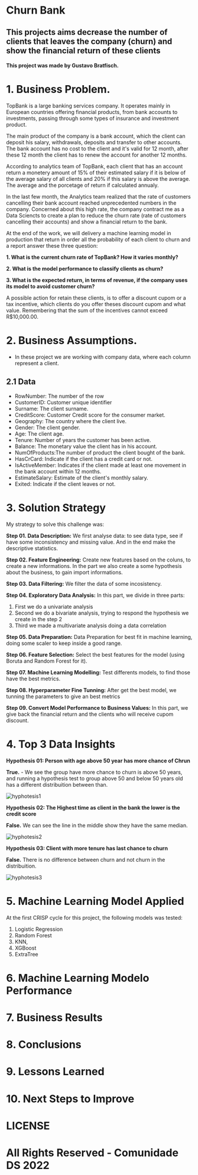 # Churn Bank

## This projects aims decrease the number of clients that leaves the company (churn) and show the financial return of these clients

#### This project was made by Gustavo Bratfisch.

# 1. Business Problem.

TopBank is a large banking services company. It operates mainly in European countries offering financial products, from bank accounts to investments, passing through some types of insurance and investment product.

The main product of the company is a bank account, which the client can deposit his salary, withdrawals, deposits and transfer to other accounts. The bank account has no cost to the client and it's valid for 12 month, after these 12 month the client has to renew the account for another 12 months.

According to analytics team of TopBank, each client that has an account return a monetery amount of 15% of their estimated salary if it is below of the average salary of all clients and 20% if this salary is above the average. The average and the porcetage of return if calculated annualy.

In the last few month, the Analytics team realized that the rate of customers cancelling their bank account reached unprecedented numbers in the company. Concerned about this high rate, the company contract me as a Data Sciencts to create a plan to reduce the churn rate (rate of customers cancelling their accounts) and show a financial return to the bank. 

At the end of the work, we will delivery a machine learning model in production that return in order all the probability of each client to churn and a report answer these three question:

**1. What is the current churn rate of TopBank? How it varies monthly?**

**2. What is the model performance to classify clients as churn?**

**3. What is the expected return, in terms of revenue, if the company uses its model to avoid customer churn?**

A possible action for retain these clients, is to offer a discount cupom or a tax incentive, which clients do you offer theses discount cupom and what value. Remembering that the sum of the incentives cannot exceed R$10,000.00. 

# 2. Business Assumptions.

- In these project we are working with company data, where each column represent a client.

## 2.1 Data

- RowNumber: The number of the row
- CustomerID: Customer unique identifier
- Surname: The client surname.
- CreditScore: Customer Credit score for the consumer market.
- Geography: The country where the client live.
- Gender: The client gender.
- Age: The client age.
- Tenure: Number of years the customer has been active.
- Balance: The monetary value the client has in his account.
- NumOfProducts:The number of product the client bought of the bank.
- HasCrCard: Indicate if the client has a credit card or not.
- IsActiveMember: Indicates if the client made at least one movement in the bank account within 12 months.
- EstimateSalary: Estimate of the client's monthly salary.
- Exited: Indicate if the client leaves or not.

# 3. Solution Strategy

My strategy to solve this challenge was:

**Step 01. Data Description:** We first analyse data: to see data type, see if have some inconsistency and missing value. And in the end make the descriptive statistics.

**Step 02. Feature Engineering:** Create new features based on the coluns, to create a new informations. In the part we also create a some hypothesis about the business, to gain import informations. 

**Step 03. Data Filtering:** We filter the data of some incosistency.

**Step 04. Exploratory Data Analysis:** In this part, we divide in three parts: 
1. First we do a univariate analysis
2. Second we do a bivariate analysis, trying to respond the hypothesis we create in the step 2
3. Third we made a multivariate analysis doing a data correlation 

**Step 05. Data Preparation:** Data Preparation for best fit in machine learning, doing some scaler to keep inside a good range.

**Step 06. Feature Selection:** Select the best features for the model (using Boruta and Random Forest for it).

**Step 07. Machine Learning Modelling:** Test differents models, to find those have the best metrics.

**Step 08. Hyperparameter Fine Tunning:** After get the best model, we tunning the parameters to give an best metrics

**Step 09. Convert Model Performance to Business Values:** In this part, we give back the financial return and the clients who will receive cupom discount.

# 4. Top 3 Data Insights

**Hypothesis 01: Person with age above 50 year has more chance of Chrun**

**True.** - We see the group have more chance to churn is above 50 years, and running a hypothesis test to group above 50 and below 50 years old has a different distribuition between than.

![hyphotesis1](https://user-images.githubusercontent.com/11478711/151144231-05273523-d669-4969-9163-05e896177411.png)

**Hypothesis 02: The Highest time as client in the bank the lower is the credit score**

**False.** We can see the line in the middle show they have the same median.

![hyphotesis2](https://user-images.githubusercontent.com/11478711/151145001-34e45bf2-c609-4701-8296-80008900a0c1.png)

**Hypothesis 03: Client with more tenure has last chance to churn**

**False.** There is no difference between churn and not churn in the distribuition.

![hyphotesis3](https://user-images.githubusercontent.com/11478711/151145121-b18800e7-a027-4544-88df-4c7dbace6a83.png)

# 5. Machine Learning Model Applied
At the first CRISP cycle for this project, the following models was tested:

1. Logistic Regression
2.  Random Forest
3.   KNN,
4.   XGBoost 
5.   ExtraTree

# 6. Machine Learning Modelo Performance

# 7. Business Results

# 8. Conclusions

# 9. Lessons Learned

# 10. Next Steps to Improve

# LICENSE

# All Rights Reserved - Comunidade DS 2022
